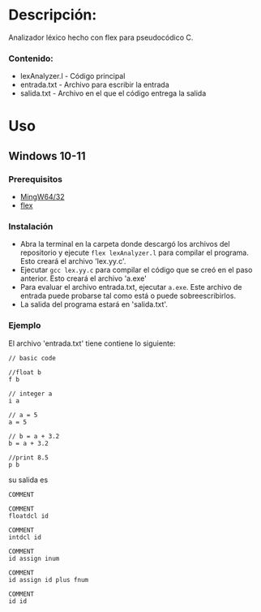 # Descripción:
Analizador léxico hecho con flex para pseudocódico C.

### Contenido:
* lexAnalyzer.l - Código principal
* entrada.txt   - Archivo para escribir la entrada
* salida.txt    - Archivo en el que el código entrega la salida

# Uso
## Windows 10-11
### Prerequisitos
* [MingW64/32](https://sourceforge.net/projects/mingw/files/latest/download) 
* [flex](https://sourceforge.net/projects/gnuwin32/files/flex/2.5.4a-1/flex-2.5.4a-1.exe/download?use_mirror=netactuate&download=) 

### Instalación
* Abra la terminal en la carpeta donde descargó los archivos del repositorio y ejecute `flex lexAnalyzer.l` para compilar el programa. Esto creará el archivo 'lex.yy.c'.
* Ejecutar `gcc lex.yy.c` para compilar el código que se creó en el paso anterior. Esto creará el archivo 'a.exe'
* Para evaluar el archivo entrada.txt, ejecutar `a.exe`. Este archivo de entrada puede probarse tal como está o puede sobreescribirlos.
* La salida del programa estará en 'salida.txt'.

### Ejemplo 
El archivo 'entrada.txt' tiene contiene lo siguiente:
```
// basic code

//float b
f b

// integer a
i a

// a = 5
a = 5

// b = a + 3.2
b = a + 3.2

//print 8.5
p b

```
su salida es
```
COMMENT 

COMMENT 
floatdcl id 

COMMENT 
intdcl id 

COMMENT 
id assign inum 

COMMENT 
id assign id plus fnum 

COMMENT 
id id 
```




